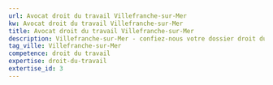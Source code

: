 ```yaml
---
url: Avocat droit du travail Villefranche-sur-Mer
kw: Avocat droit du travail Villefranche-sur-Mer
title: Avocat droit du travail Villefranche-sur-Mer
description: Villefranche-sur-Mer - confiez-nous votre dossier droit du travail
tag_ville: Villefranche-sur-Mer
competence: droit du travail
expertise: droit-du-travail
extertise_id: 3
---
```

